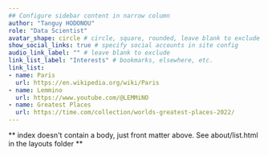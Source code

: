 ```yaml
---
## Configure sidebar content in narrow column
author: "Tanguy HODONOU"
role: "Data Scientist"
avatar_shape: circle # circle, square, rounded, leave blank to exclude
show_social_links: true # specify social accounts in site config
audio_link_label: "" # leave blank to exclude
link_list_label: "Interests" # bookmarks, elsewhere, etc.
link_list:
- name: Paris
  url: https://en.wikipedia.org/wiki/Paris
- name: Lemmino
  url: https://www.youtube.com/@LEMMiNO
- name: Greatest Places
  url: https://time.com/collection/worlds-greatest-places-2022/
---
```


** index doesn't contain a body, just front matter above.
See about/list.html in the layouts folder **